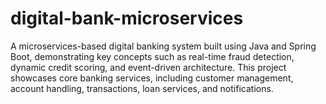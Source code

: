 # digital-bank-microservices
A microservices-based digital banking system built using Java and Spring Boot, demonstrating key concepts such as real-time fraud detection, dynamic credit scoring, and event-driven architecture. This project showcases core banking services, including customer management, account handling, transactions, loan services, and notifications.
